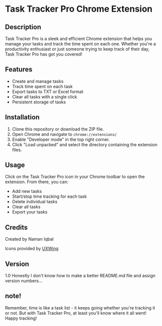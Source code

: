 # Task Tracker Pro Chrome Extension

## Description

Task Tracker Pro is a sleek and efficient Chrome extension that helps you manage your tasks and track the time spent on each one. Whether you're a productivity enthusiast or just someone trying to keep track of their day, Task Tracker Pro has got you covered!

## Features

- Create and manage tasks
- Track time spent on each task
- Export tasks to TXT or Excel format
- Clear all tasks with a single click
- Persistent storage of tasks

## Installation

1. Clone this repository or download the ZIP file.
2. Open Chrome and navigate to `chrome://extensions/`
3. Enable "Developer mode" in the top right corner.
4. Click "Load unpacked" and select the directory containing the extension files.

## Usage

Click on the Task Tracker Pro icon in your Chrome toolbar to open the extension. From there, you can:

- Add new tasks
- Start/stop time tracking for each task
- Delete individual tasks
- Clear all tasks
- Export your tasks

## Credits

Created by Naman Iqbal

Icons provided by [UXWing](https://uxwing.com/)

## Version

1.0
Honestly I don't know how to make a better README.md file and assign version numbers...

## note!

Remember, time is like a task list - it keeps going whether you're tracking it or not. But with Task Tracker Pro, at least you'll know where it all went! Happy tracking!
